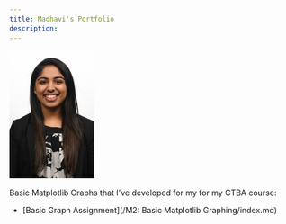 ```yaml
---
title: Madhavi's Portfolio
description:
---
```


<img src="/pics/IMG_1983.JPG" width="30%" height="30%">

Basic Matplotlib Graphs that I've developed for my for my CTBA course:

- [Basic Graph Assignment](/M2: Basic Matplotlib Graphing/index.md)

